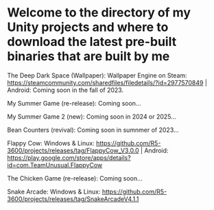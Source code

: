 # Welcome to the directory of my Unity projects and where to download the latest pre-built binaries that are built by me

The Deep Dark Space (Wallpaper): Wallpaper Engine on Steam: https://steamcommunity.com/sharedfiles/filedetails/?id=2977570849    |    Android: Coming soon in the fall of 2023.

My Summer Game (re-release): Coming soon...

My Summer Game 2 (new): Coming soon in 2024 or 2025...

Bean Counters (revival): Coming soon in sumnmer of 2023...

Flappy Cow: Windows & Linux: https://github.com/R5-3600/projects/releases/tag/FlappyCow_V3.0.0    |    Android: https://play.google.com/store/apps/details?id=com.TeamUnusual.FlappyCow

The Chicken Game (re-release): Coming soon...

Snake Arcade: Windows & Linux: https://github.com/R5-3600/projects/releases/tag/SnakeArcadeV4.1.1
